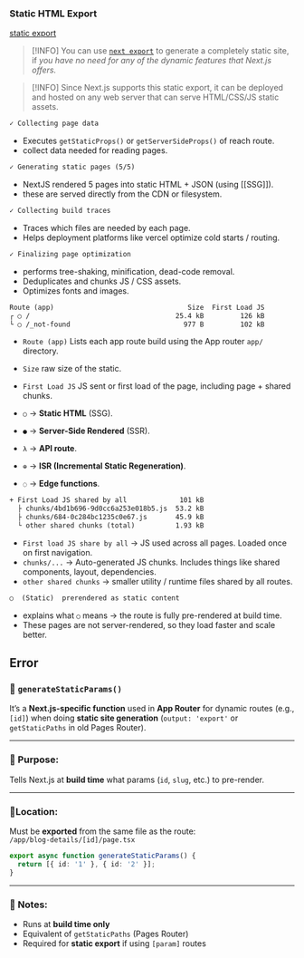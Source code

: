 ### Static HTML Export

[static export](https://nextjs.org/docs/app/building-your-application/deploying/static-exports)

> [!INFO] You can use [`next export`](https://nextjs.org/docs/advanced-features/static-html-export) to generate a completely static site, if *you have no need for any of the dynamic features that Next.js offers.*

>[!INFO] Since Next.js supports this static export, it can be deployed and hosted on any web server that can serve HTML/CSS/JS static assets.

```txt
✓ Collecting page data
```
- Executes `getStaticProps()` or `getServerSideProps()` of reach route.
- collect data needed for reading pages.

```txt
✓ Generating static pages (5/5)
```
- NextJS rendered 5 pages into static HTML + JSON (using [[SSG]]).
- these are served directly from the CDN or filesystem.

```txt
✓ Collecting build traces
```
- Traces which files are needed by each page.
- Helps deployment platforms like vercel optimize cold starts / routing.

```txt
✓ Finalizing page optimization

```
- performs tree-shaking, minification, dead-code removal.
- Deduplicates and chunks JS / CSS assets.
- Optimizes fonts and images.

```txt
Route (app)                                 Size  First Load JS
┌ ○ /                                    25.4 kB         126 kB
└ ○ /_not-found                            977 B         102 kB

```
- `Route (app)` Lists each app route build using the App router `app/` directory.
- `Size` raw size of the static.
- `First Load JS` JS sent or first load of the page, including page + shared chunks.

- `○` → **Static HTML** (SSG).
- `●` → **Server-Side Rendered** (SSR).
- `λ` → **API route**.
- `⊕` → **ISR (Incremental Static Regeneration)**.
- `◌` → **Edge functions**.

```txt
+ First Load JS shared by all             101 kB
  ├ chunks/4bd1b696-9d0cc6a253e018b5.js  53.2 kB
  ├ chunks/684-0c284bc1235c0e67.js       45.9 kB
  └ other shared chunks (total)          1.93 kB

```
- `First load JS share by all` -> JS used across all pages. Loaded once on first navigation.
- `chunks/...` -> Auto-generated JS chunks. Includes things like shared components, layout, dependencies.
- `other shared chunks` -> smaller utility / runtime files shared by all routes.

```txt
○  (Static)  prerendered as static content

```
- explains what `○` means -> the route is fully pre-rendered at build time.
- These pages are not server-rendered, so they load faster and scale better.
## Error
### 🔹 `generateStaticParams()`

It’s a **Next.js-specific function** used in **App Router** for dynamic routes (e.g., `[id]`) when doing **static site generation** (`output: 'export'` or `getStaticPaths` in old Pages Router).

---

### 🔧 Purpose:

Tells Next.js at **build time** what params (`id`, `slug`, etc.) to pre-render.

---

### 📍Location:

Must be **exported** from the same file as the route:  
`/app/blog-details/[id]/page.tsx`

```ts
export async function generateStaticParams() {
  return [{ id: '1' }, { id: '2' }];
}
```

---

### 🧠 Notes:

- Runs at **build time only**
- Equivalent of `getStaticPaths` (Pages Router)
- Required for **static export** if using `[param]` routes
